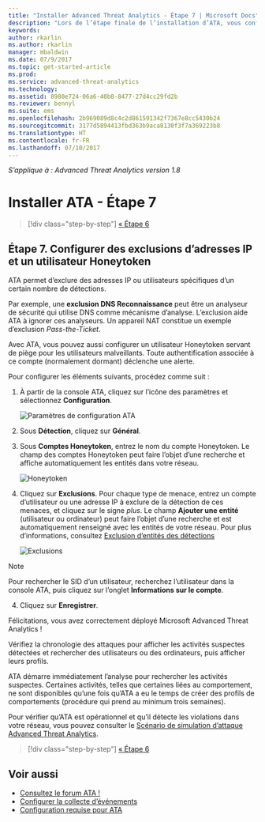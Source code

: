 ```yaml
---
title: "Installer Advanced Threat Analytics - Étape 7 | Microsoft Docs"
description: "Lors de l’étape finale de l’installation d’ATA, vous configurez l’utilisateur Honeytoken."
keywords: 
author: rkarlin
ms.author: rkarlin
manager: mbaldwin
ms.date: 07/9/2017
ms.topic: get-started-article
ms.prod: 
ms.service: advanced-threat-analytics
ms.technology: 
ms.assetid: 8980e724-06a6-40b0-8477-27d4cc29fd2b
ms.reviewer: bennyl
ms.suite: ems
ms.openlocfilehash: 2b969089d8c4c2d861591342f7367e8cc5430b24
ms.sourcegitcommit: 3177d5894413fbd363b9aca8130f3f7a369223b8
ms.translationtype: HT
ms.contentlocale: fr-FR
ms.lasthandoff: 07/10/2017
---
```

*S’applique à : Advanced Threat Analytics version 1.8*



# <a name="install-ata---step-7"></a>Installer ATA - Étape 7

>[!div class="step-by-step"]
[« Étape 6 ](install-ata-step6.md)

## <a name="step-7-configure-ip-address-exclusions-and-honeytoken-user"></a>Étape 7. Configurer des exclusions d’adresses IP et un utilisateur Honeytoken
ATA permet d’exclure des adresses IP ou utilisateurs spécifiques d’un certain nombre de détections. 

Par exemple, une **exclusion DNS Reconnaissance** peut être un analyseur de sécurité qui utilise DNS comme mécanisme d’analyse. L’exclusion aide ATA à ignorer ces analyseurs. Un appareil NAT constitue un exemple d’exclusion *Pass-the-Ticket*.    

Avec ATA, vous pouvez aussi configurer un utilisateur Honeytoken servant de piège pour les utilisateurs malveillants. Toute authentification associée à ce compte (normalement dormant) déclenche une alerte.

Pour configurer les éléments suivants, procédez comme suit :

1.  À partir de la console ATA, cliquez sur l’icône des paramètres et sélectionnez **Configuration**.

    ![Paramètres de configuration ATA](media/ATA-config-icon.png)

2.  Sous **Détection**, cliquez sur **Général**.

2. Sous **Comptes Honeytoken**, entrez le nom du compte Honeytoken. Le champ des comptes Honeytoken peut faire l’objet d’une recherche et affiche automatiquement les entités dans votre réseau.

   ![Honeytoken](media/honeytoken.png)

3. Cliquez sur **Exclusions**. Pour chaque type de menace, entrez un compte d’utilisateur ou une adresse IP à exclure de la détection de ces menaces, et cliquez sur le signe *plus*. Le champ **Ajouter une entité** (utilisateur ou ordinateur) peut faire l’objet d’une recherche et est automatiquement renseigné avec les entités de votre réseau. Pour plus d’informations, consultez [Exclusion d’entités des détections](excluding-entities-from-detections.md)

   ![Exclusions](media/exclusions.png)


  > [!NOTE]
  > Pour rechercher le SID d’un utilisateur, recherchez l’utilisateur dans la console ATA, puis cliquez sur l’onglet **Informations sur le compte**. 

4.  Cliquez sur **Enregistrer**.


Félicitations, vous avez correctement déployé Microsoft Advanced Threat Analytics !

Vérifiez la chronologie des attaques pour afficher les activités suspectes détectées et rechercher des utilisateurs ou des ordinateurs, puis afficher leurs profils.

ATA démarre immédiatement l’analyse pour rechercher les activités suspectes. Certaines activités, telles que certaines liées au comportement, ne sont disponibles qu’une fois qu’ATA a eu le temps de créer des profils de comportements (procédure qui prend au minimum trois semaines).

Pour vérifier qu’ATA est opérationnel et qu’il détecte les violations dans votre réseau, vous pouvez consulter le [Scénario de simulation d’attaque Advanced Threat Analytics](https://docs.microsoft.com/enterprise-mobility-security/solutions/ata-attack-simulation-playbook).


>[!div class="step-by-step"]
[« Étape 6 ](install-ata-step6.md)


## <a name="see-also"></a>Voir aussi

- [Consultez le forum ATA !](https://social.technet.microsoft.com/Forums/security/home?forum=mata)
- [Configurer la collecte d’événements](configure-event-collection.md)
- [Configuration requise pour ATA](ata-prerequisites.md)

